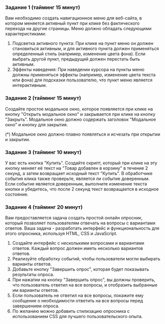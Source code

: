 ### Задание 1 (тайминг 15 минут)

Вам необходимо создать навигационное меню для веб-сайта, в
котором меняется активный пункт при клике без фактического
перехода на другие страницы. Меню должно обладать следующими
характеристиками:

1. Подсветка активного пункта: При клике на пункт меню он
   должен становиться активным, и для активного пункта должен
   применяться определенный стиль (например, изменение цвета
   фона). Если выбрать другой пункт, предыдущий должен
   перестать быть активным.
2. Эффекты наведения: При наведении курсора на пункты меню
   должны применяться эффекты (например, изменение цвета
   текста или фона) для подсказки пользователю, что пункт меню
   является интерактивным.

### Задание 2 (тайминг 15 минут)

Создайте простое модальное окно, которое появляется при клике на кнопку "Открыть
модальное окно" и закрывается при клике на кнопку "Закрыть". Модальное окно
должно содержать заголовок "Модальное окно" и кнопку для закрытия.

(*) Модальное окно должно плавно появляться и исчезать при открытии и закрытии.

### Задание 3 (тайминг 10 минут)

У вас есть кнопка "Купить". Создайте скрипт, который при клике на эту кнопку меняет её текст на "Товар
добавлен в корзину" в течение 2 секунд, а затем возвращает исходный текст "Купить". В обработчике
события клика также проверьте, является ли событие доверенным. Если событие является доверенным,
выполните изменение текста кнопки и убедитесь, что после 2 секунд текст возвращается в исходное
состояние.

### Задание 4 (тайминг 20 минут)

Вам предоставляется задача создать простой онлайн опросник, который позволяет пользователям
отвечать на вопросы с вариантами ответов. Ваша задача - разработать интерфейс и функциональность
для этого опросника, используя HTML, CSS и JavaScript.

1. Создайте интерфейс с несколькими вопросами и вариантами ответов. Каждый вопрос должен
   иметь несколько вариантов ответов.
2. Реализуйте обработку событий, чтобы пользователи могли выбирать варианты ответов.
3. Добавьте кнопку "Завершить опрос", которая будет показывать результаты опроса.
4. При нажатии на кнопку "Завершить опрос", вы должны проверить, что пользователь ответил на все
   вопросы, и отобразить выбранные им варианты ответов.
5. Если пользователь не ответил на все вопросы, покажите ему сообщение о необходимости ответить
   на все вопросы перед завершением опроса.
6. По желанию можно добавить стилизацию опросника с использованием CSS для лучшего
   пользовательского опыта.

